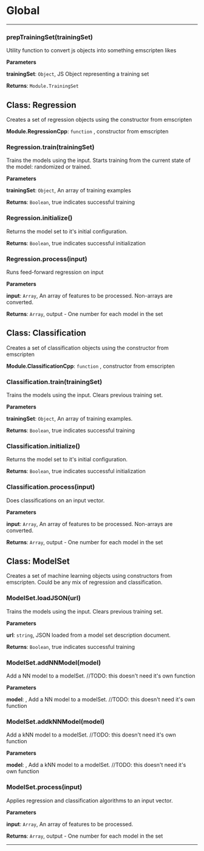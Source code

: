 # Global





* * *

### prepTrainingSet(trainingSet) 

Utility function to convert js objects into something emscripten likes

**Parameters**

**trainingSet**: `Object`, JS Object representing a training set

**Returns**: `Module.TrainingSet`


## Class: Regression
Creates a set of regression objects using the constructor from emscripten

**Module.RegressionCpp**: `function` , constructor from emscripten
### Regression.train(trainingSet) 

Trains the models using the input. Starts training from the current state of the model: randomized or trained.

**Parameters**

**trainingSet**: `Object`, An array of training examples

**Returns**: `Boolean`, true indicates successful training

### Regression.initialize() 

Returns the model set to it's initial configuration.

**Returns**: `Boolean`, true indicates successful initialization

### Regression.process(input) 

Runs feed-forward regression on input

**Parameters**

**input**: `Array`, An array of features to be processed. Non-arrays are converted.

**Returns**: `Array`, output - One number for each model in the set


## Class: Classification
Creates a set of classification objects using the constructor from emscripten

**Module.ClassificationCpp**: `function` , constructor from emscripten
### Classification.train(trainingSet) 

Trains the models using the input. Clears previous training set.

**Parameters**

**trainingSet**: `Object`, An array of training examples.

**Returns**: `Boolean`, true indicates successful training

### Classification.initialize() 

Returns the model set to it's initial configuration.

**Returns**: `Boolean`, true indicates successful initialization

### Classification.process(input) 

Does classifications on an input vector.

**Parameters**

**input**: `Array`, An array of features to be processed. Non-arrays are converted.

**Returns**: `Array`, output - One number for each model in the set


## Class: ModelSet
Creates a set of machine learning objects using constructors from emscripten. Could be any mix of regression and classification.

### ModelSet.loadJSON(url) 

Trains the models using the input. Clears previous training set.

**Parameters**

**url**: `string`, JSON loaded from a model set description document.

**Returns**: `Boolean`, true indicates successful training

### ModelSet.addNNModel(model) 

Add a NN model to a modelSet. //TODO: this doesn't need it's own function

**Parameters**

**model**: , Add a NN model to a modelSet. //TODO: this doesn't need it's own function


### ModelSet.addkNNModel(model) 

Add a kNN model to a modelSet. //TODO: this doesn't need it's own function

**Parameters**

**model**: , Add a kNN model to a modelSet. //TODO: this doesn't need it's own function


### ModelSet.process(input) 

Applies regression and classification algorithms to an input vector.

**Parameters**

**input**: `Array`, An array of features to be processed.

**Returns**: `Array`, output - One number for each model in the set



* * *










